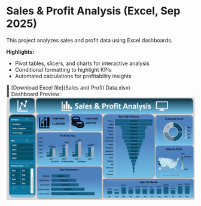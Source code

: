 # Sales & Profit Analysis (Excel, Sep 2025)

This project analyzes sales and profit data using Excel dashboards.  

**Highlights:**
- Pivot tables, slicers, and charts for interactive analysis  
- Conditional formatting to highlight KPIs  
- Automated calculations for profitability insights  

📂 [Download Excel file](Sales and Profit Data.xlsx)  
📸 Dashboard Preview:  
![Excel Dashboard](Dashboard_Screenshot1.png.png)


